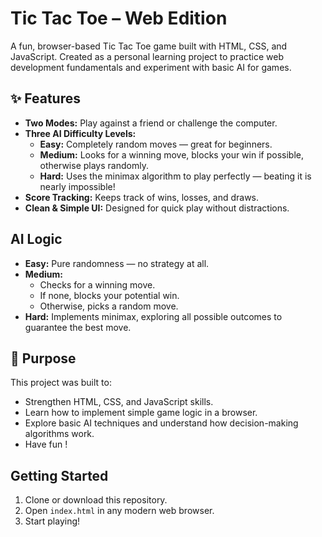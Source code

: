 # Tic Tac Toe – Web Edition
A fun, browser-based Tic Tac Toe game built with HTML, CSS, and JavaScript.
Created as a personal learning project to practice web development fundamentals and experiment with basic AI for games.

## ✨ Features
- **Two Modes:** Play against a friend or challenge the computer.
- **Three AI Difficulty Levels:**
	- **Easy:** Completely random moves — great for beginners.
	- **Medium:** Looks for a winning move, blocks your win if possible, otherwise plays randomly.
	- **Hard:** Uses the minimax algorithm to play perfectly — beating it is nearly impossible!
- **Score Tracking:** Keeps track of wins, losses, and draws.
- **Clean & Simple UI:** Designed for quick play without distractions.

## AI Logic
- **Easy:** Pure randomness — no strategy at all.
- **Medium:**
	- Checks for a winning move.
	- If none, blocks your potential win.
	- Otherwise, picks a random move.
- **Hard:** Implements minimax, exploring all possible outcomes to guarantee the best move.

## 🎯 Purpose
This project was built to:
- Strengthen HTML, CSS, and JavaScript skills.
- Learn how to implement simple game logic in a browser.
- Explore basic AI techniques and understand how decision-making algorithms work.
- Have fun !

## Getting Started
1. Clone or download this repository.
2. Open `index.html` in any modern web browser.
3. Start playing!
